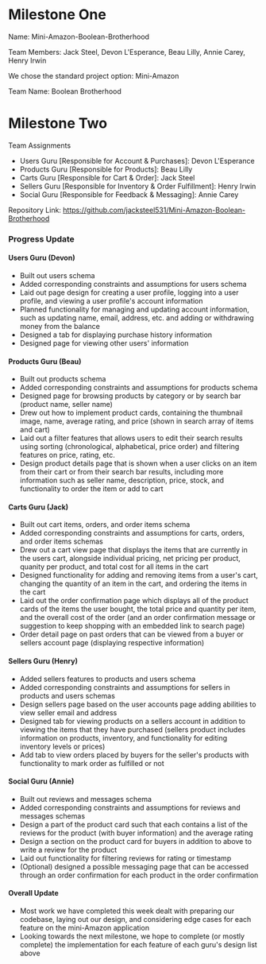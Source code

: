 # Milestone One

Name: Mini-Amazon-Boolean-Brotherhood

Team Members: Jack Steel, Devon L'Esperance, Beau Lilly, Annie Carey, Henry Irwin

We chose the standard project option: Mini-Amazon

Team Name: Boolean Brotherhood

# Milestone Two

Team Assignments
- Users Guru [Responsible for Account & Purchases]: Devon L'Esperance 
- Products Guru [Responsible for Products]: Beau Lilly
- Carts Guru [Responsible for Cart & Order]: Jack Steel
- Sellers Guru [Responsible for Inventory & Order Fulfillment]: Henry Irwin
- Social Guru [Responsible for Feedback & Messaging]: Annie Carey

Repository Link: https://github.com/jacksteel531/Mini-Amazon-Boolean-Brotherhood

### Progress Update

#### Users Guru (Devon)
- Built out users schema
- Added corresponding constraints and assumptions for users schema
- Laid out page design for creating a user profile, logging into a user profile, and viewing a user profile's account information
- Planned functionality for managing and updating account information, such as updating name, email, address, etc. and adding or withdrawing money from the balance
- Designed a tab for displaying purchase history information
- Designed page for viewing other users' information 

#### Products Guru (Beau)
- Built out products schema
- Added corresponding constraints and assumptions for products schema
- Designed page for browsing products by category or by search bar (product name, seller name)
- Drew out how to implement product cards, containing the thumbnail image, name, average rating, and price (shown in search array of items and cart) 
- Laid out a filter features that allows users to edit their search results using sorting (chronological, alphabetical, price order) and filtering features on price, rating, etc.
- Design product details page that is shown when a user clicks on an item from their cart or from their search bar results, including more information such as seller name, description, price, stock, and functionality to order the item or add to cart 

#### Carts Guru (Jack)
- Built out cart items, orders, and order items schema
- Added corresponding constraints and assumptions for carts, orders, and order items schemas
- Drew out a cart view page that displays the items that are currently in the users cart, alongside individual pricing, net pricing per product, quanity per product, and total cost for all items in the cart
- Designed functionality for adding and removing items from a user's cart, changing the quantity of an item in the cart, and ordering the items in the cart
- Laid out the order confirmation page which displays all of the product cards of the items the user bought, the total price and quantity per item, and the overall cost of the order (and an order confirmation message or suggestion to keep shopping with an embedded link to search page)
- Order detail page on past orders that can be viewed from a buyer or sellers account page (displaying respective information) 

#### Sellers Guru (Henry)
- Added sellers features to products and users schema
- Added corresponding constraints and assumptions for sellers in products and users schemas
- Design sellers page based on the user accounts page adding abilities to view seller email and address
- Designed tab for viewing products on a sellers account in addition to viewing the items that they have purchased (sellers product includes information on products, inventory, and functionality for editing inventory levels or prices)
- Add tab to view orders placed by buyers for the seller's products with functionality to mark order as fulfilled or not 

#### Social Guru (Annie)
- Built out reviews and messages schema
- Added corresponding constraints and assumptions for reviews and messages schemas
- Design a part of the product card such that each contains a list of the reviews for the product (with buyer information) and the average rating
- Design a section on the product card for buyers in addition to above to write a review for the product
- Laid out functionality for filtering reviews for rating or timestamp
- (Optional) designed a possible messaging page that can be accessed through an order confirmation for each product in the order confirmation

#### Overall Update
- Most work we have completed this week dealt with preparing our codebase, laying out our design, and considering edge cases for each feature on the mini-Amazon application
- Looking towards the next milestone, we hope to complete (or mostly complete) the implementation for each feature of each guru's design list above

